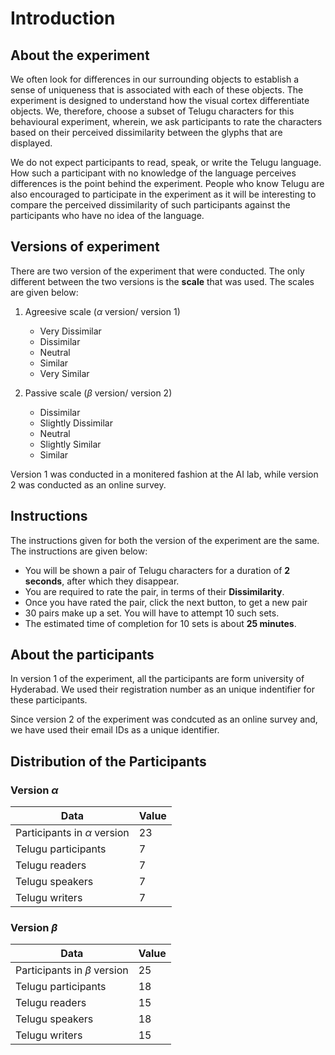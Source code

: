 
# Introduction

## About the experiment

We often look for differences in our surrounding objects to establish a sense of uniqueness that is
associated with each of these objects. The experiment is designed to understand how the visual cortex
differentiate objects. We, therefore, choose a subset of Telugu characters for this behavioural
experiment, wherein, we ask participants to rate the characters based on their perceived dissimilarity
between the glyphs that are displayed.

We do not expect participants to read, speak, or write the Telugu language. How such a participant
with no knowledge of the language perceives differences is the point behind the experiment. People
who know Telugu are also encouraged to participate in the experiment as it will be interesting to
compare the perceived dissimilarity of such participants against the participants who have no idea
of the language.

## Versions of experiment

There are two version of the experiment that were conducted. The only different between the two versions
is the **scale** that was used. The scales are given below:

1. Agreesive scale ($\alpha$ version/ version 1)
    * Very Dissimilar
    * Dissimilar
    * Neutral
    * Similar
    * Very Similar

1. Passive scale ($\beta$ version/ version 2)
    * Dissimilar
    * Slightly Dissimilar
    * Neutral
    * Slightly Similar
    * Similar

Version 1 was conducted in a monitered fashion at the AI lab, while version 2 was conducted as an
online survey.

## Instructions

The instructions given for both the version of the experiment are the same. The instructions are
given below:

* You will be shown a pair of Telugu characters for a duration of **2 seconds**, after which
they disappear.
* You are required to rate the pair, in terms of their **Dissimilarity**.
* Once you have rated the pair, click the next button, to get a new pair
* 30 pairs make up a set. You will have to attempt 10 such sets.
* The estimated time of completion for 10 sets is about **25 minutes**.

## About the participants

In version 1 of the experiment, all the participants are form university of Hyderabad. We used their
registration number as an unique indentifier for these participants.

Since version 2 of the experiment was condcuted as an online survey and, we have used their email IDs
as a unique identifier.

## Distribution of the Participants

### Version $\alpha$

| Data                             |   Value |
|----------------------------------|---------|
| Participants in $\alpha$ version |      23 |
| Telugu participants              |       7 |
| Telugu readers                   |       7 |
| Telugu speakers                  |       7 |
| Telugu writers                   |       7 |

### Version $\beta$

| Data                            |   Value |
|---------------------------------|---------|
| Participants in $\beta$ version |      25 |
| Telugu participants             |      18 |
| Telugu readers                  |      15 |
| Telugu speakers                 |      18 |
| Telugu writers                  |      15 |


